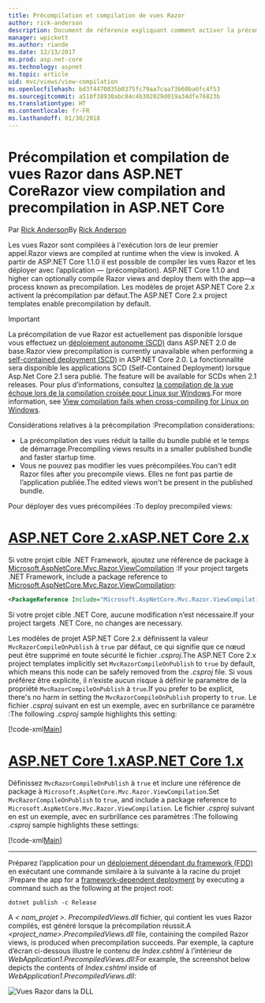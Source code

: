 ```yaml
---
title: Précompilation et compilation de vues Razor
author: rick-anderson
description: Document de référence expliquant comment activer la précompilation et la compilation de vues Razor MVC dans les applications ASP.NET Core.
manager: wpickett
ms.author: riande
ms.date: 12/13/2017
ms.prod: asp.net-core
ms.technology: aspnet
ms.topic: article
uid: mvc/views/view-compilation
ms.openlocfilehash: bd3f4470035b0375fc79aa7caa73b60ba6fc4f53
ms.sourcegitcommit: a510f38930abc84c4b302029d019a34dfe76823b
ms.translationtype: HT
ms.contentlocale: fr-FR
ms.lasthandoff: 01/30/2018
---
```

# <a name="razor-view-compilation-and-precompilation-in-aspnet-core"></a><span data-ttu-id="e2e6c-103">Précompilation et compilation de vues Razor dans ASP.NET Core</span><span class="sxs-lookup"><span data-stu-id="e2e6c-103">Razor view compilation and precompilation in ASP.NET Core</span></span>

<span data-ttu-id="e2e6c-104">Par [Rick Anderson](https://twitter.com/RickAndMSFT)</span><span class="sxs-lookup"><span data-stu-id="e2e6c-104">By [Rick Anderson](https://twitter.com/RickAndMSFT)</span></span>

<span data-ttu-id="e2e6c-105">Les vues Razor sont compilées à l'exécution lors de leur premier appel.</span><span class="sxs-lookup"><span data-stu-id="e2e6c-105">Razor views are compiled at runtime when the view is invoked.</span></span> <span data-ttu-id="e2e6c-106">A partir de  ASP.NET Core 1.1.0 il est possible de compiler les vues Razor et les déployer avec l’application &mdash; (précompilation). </span><span class="sxs-lookup"><span data-stu-id="e2e6c-106">ASP.NET Core 1.1.0 and higher can optionally compile Razor views and deploy them with the app&mdash;a process known as precompilation.</span></span> <span data-ttu-id="e2e6c-107">Les modèles de projet ASP.NET Core 2.x activent la précompilation par défaut.</span><span class="sxs-lookup"><span data-stu-id="e2e6c-107">The ASP.NET Core 2.x project templates enable precompilation by default.</span></span>

> [!IMPORTANT]
> <span data-ttu-id="e2e6c-108">La précompilation de vue Razor est actuellement pas disponible lorsque vous effectuez un [déploiement autonome (SCD)](/dotnet/core/deploying/#self-contained-deployments-scd) dans ASP.NET 2.0 de base.</span><span class="sxs-lookup"><span data-stu-id="e2e6c-108">Razor view precompilation is currently unavailable when performing a [self-contained deployment (SCD)](/dotnet/core/deploying/#self-contained-deployments-scd) in ASP.NET Core 2.0.</span></span> <span data-ttu-id="e2e6c-109">La fonctionnalité sera disponible les applications SCD (Self-Contained Deployment) lorsque Asp.Net Core 2.1 sera publié. </span><span class="sxs-lookup"><span data-stu-id="e2e6c-109">The feature will be available for SCDs when 2.1 releases.</span></span> <span data-ttu-id="e2e6c-110">Pour plus d’informations, consultez [la compilation de la vue échoue lors de la compilation croisée pour Linux sur Windows](https://github.com/aspnet/MvcPrecompilation/issues/102).</span><span class="sxs-lookup"><span data-stu-id="e2e6c-110">For more information, see [View compilation fails when cross-compiling for Linux on Windows](https://github.com/aspnet/MvcPrecompilation/issues/102).</span></span>

<span data-ttu-id="e2e6c-111">Considérations relatives à la précompilation :</span><span class="sxs-lookup"><span data-stu-id="e2e6c-111">Precompilation considerations:</span></span>

* <span data-ttu-id="e2e6c-112">La précompilation des vues réduit la taille du bundle publié et le temps de démarrage.</span><span class="sxs-lookup"><span data-stu-id="e2e6c-112">Precompiling views results in a smaller published bundle and faster startup time.</span></span>
* <span data-ttu-id="e2e6c-113">Vous ne pouvez pas modifier les vues précompilées.</span><span class="sxs-lookup"><span data-stu-id="e2e6c-113">You can't edit Razor files after you precompile views.</span></span> <span data-ttu-id="e2e6c-114">Elles ne font pas partie de l’application publiée.</span><span class="sxs-lookup"><span data-stu-id="e2e6c-114">The edited views won't be present in the published bundle.</span></span> 

<span data-ttu-id="e2e6c-115">Pour déployer des vues précompilées :</span><span class="sxs-lookup"><span data-stu-id="e2e6c-115">To deploy precompiled views:</span></span>

# <a name="aspnet-core-2xtabaspnetcore2x"></a>[<span data-ttu-id="e2e6c-116">ASP.NET Core 2.x</span><span class="sxs-lookup"><span data-stu-id="e2e6c-116">ASP.NET Core 2.x</span></span>](#tab/aspnetcore2x)

<span data-ttu-id="e2e6c-117">Si votre projet cible .NET Framework, ajoutez une référence de package à [Microsoft.AspNetCore.Mvc.Razor.ViewCompilation](https://www.nuget.org/packages/Microsoft.AspNetCore.Mvc.Razor.ViewCompilation/) :</span><span class="sxs-lookup"><span data-stu-id="e2e6c-117">If your project targets .NET Framework, include a package reference to [Microsoft.AspNetCore.Mvc.Razor.ViewCompilation](https://www.nuget.org/packages/Microsoft.AspNetCore.Mvc.Razor.ViewCompilation/):</span></span>

```xml
<PackageReference Include="Microsoft.AspNetCore.Mvc.Razor.ViewCompilation" Version="2.0.0" PrivateAssets="All" />
```

<span data-ttu-id="e2e6c-118">Si votre projet cible .NET Core, aucune modification n’est nécessaire.</span><span class="sxs-lookup"><span data-stu-id="e2e6c-118">If your project targets .NET Core, no changes are necessary.</span></span>

<span data-ttu-id="e2e6c-119">Les modèles de projet ASP.NET Core 2.x définissent la valeur `MvcRazorCompileOnPublish` à `true` par défaut, ce qui signifie que ce nœud peut être supprimé en toute sécurité le fichier *.csproj*.</span><span class="sxs-lookup"><span data-stu-id="e2e6c-119">The ASP.NET Core 2.x project templates implicitly set `MvcRazorCompileOnPublish` to `true` by default, which means this node can be safely removed from the *.csproj* file.</span></span> <span data-ttu-id="e2e6c-120">Si vous préférez être explicite, il n’existe aucun risque à définir le paramètre de la propriété `MvcRazorCompileOnPublish` à `true`.</span><span class="sxs-lookup"><span data-stu-id="e2e6c-120">If you prefer to be explicit, there's no harm in setting the `MvcRazorCompileOnPublish` property to `true`.</span></span> <span data-ttu-id="e2e6c-121">Le fichier *.csproj* suivant en est un exemple, avec en surbrillance ce paramètre :</span><span class="sxs-lookup"><span data-stu-id="e2e6c-121">The following *.csproj* sample highlights this setting:</span></span>

[!code-xml[Main](view-compilation\sample\MvcRazorCompileOnPublish2.csproj?highlight=5)]

# <a name="aspnet-core-1xtabaspnetcore1x"></a>[<span data-ttu-id="e2e6c-122">ASP.NET Core 1.x</span><span class="sxs-lookup"><span data-stu-id="e2e6c-122">ASP.NET Core 1.x</span></span>](#tab/aspnetcore1x)

<span data-ttu-id="e2e6c-123">Définissez `MvcRazorCompileOnPublish` à `true` et inclure une référence de package à `Microsoft.AspNetCore.Mvc.Razor.ViewCompilation`.</span><span class="sxs-lookup"><span data-stu-id="e2e6c-123">Set `MvcRazorCompileOnPublish` to `true`, and include a package reference to `Microsoft.AspNetCore.Mvc.Razor.ViewCompilation`.</span></span> <span data-ttu-id="e2e6c-124">Le fichier *.csproj* suivant en est un exemple, avec en surbrillance ces paramètres :</span><span class="sxs-lookup"><span data-stu-id="e2e6c-124">The following *.csproj* sample highlights these settings:</span></span>

[!code-xml[Main](view-compilation\sample\MvcRazorCompileOnPublish.csproj?highlight=5,12)]

---

<span data-ttu-id="e2e6c-125">Préparez l’application pour un [déploiement dépendant du framework (FDD)](/dotnet/core/deploying/#framework-dependent-deployments-fdd) en exécutant une commande similaire à la suivante à la racine du projet :</span><span class="sxs-lookup"><span data-stu-id="e2e6c-125">Prepare the app for a [framework-dependent deployment](/dotnet/core/deploying/#framework-dependent-deployments-fdd) by executing a command such as the following at the project root:</span></span>

```console
dotnet publish -c Release
```

<span data-ttu-id="e2e6c-126">A *< nom_projet >. PrecompiledViews.dll* fichier, qui contient les vues Razor compilés, est généré lorsque la précompilation réussit.</span><span class="sxs-lookup"><span data-stu-id="e2e6c-126">A *<project_name>.PrecompiledViews.dll* file, containing the compiled Razor views, is produced when precompilation succeeds.</span></span> <span data-ttu-id="e2e6c-127">Par exemple, la capture d’écran ci-dessous illustre le contenu de *Index.cshtml* à l’intérieur de *WebApplication1.PrecompiledViews.dll*:</span><span class="sxs-lookup"><span data-stu-id="e2e6c-127">For example, the screenshot below depicts the contents of *Index.cshtml* inside of *WebApplication1.PrecompiledViews.dll*:</span></span>

![Vues Razor dans la DLL](view-compilation/_static/razor-views-in-dll.png)
